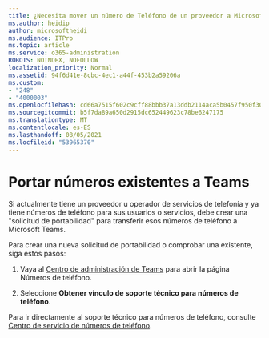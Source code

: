 ```yaml
---
title: ¿Necesita mover un número de Teléfono de un proveedor a Microsoft?
ms.author: heidip
author: microsoftheidi
ms.audience: ITPro
ms.topic: article
ms.service: o365-administration
ROBOTS: NOINDEX, NOFOLLOW
localization_priority: Normal
ms.assetid: 94f6d41e-8cbc-4ec1-a44f-453b2a59206a
ms.custom:
- "248"
- "4000003"
ms.openlocfilehash: cd66a7515f602c9cff88bbb37a13ddb2114aca5b0457f950f3001e51869f59bb
ms.sourcegitcommit: b5f7da89a650d2915dc652449623c78be6247175
ms.translationtype: MT
ms.contentlocale: es-ES
ms.lasthandoff: 08/05/2021
ms.locfileid: "53965370"
---
```

# <a name="port-existing-numbers-to-teams"></a>Portar números existentes a Teams

Si actualmente tiene un proveedor u operador de servicios de telefonía y ya tiene números de teléfono para sus usuarios o servicios, debe crear una "solicitud de portabilidad" para transferir esos números de teléfono a Microsoft Teams.  

Para crear una nueva solicitud de portabilidad o comprobar una existente, siga estos pasos: 

1. Vaya al [Centro de administración de Teams](https://admin.teams.microsoft.com/phone-numbers) para abrir la página Números de teléfono. 

1. Seleccione **Obtener vínculo de soporte técnico para números de teléfono**. 

Para ir directamente al soporte técnico para números de teléfono, consulte [Centro de servicio de números de teléfono](https://pstnsd.powerappsportals.com/).  
